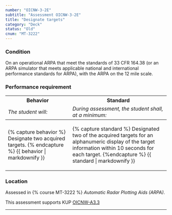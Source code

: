 ```yaml
---
number: "OICNW-3-2E"
subtitle: "Assessment OICNW-3-2E"
title: "Designate targets"
category: "Deck"
status: "Old"
cnum: "MT-3222"
---
```

### Condition

On an operational ARPA that meet the standards of 33 CFR 164.38 (or an ARPA simulator that meets applicable national and international performance standards for ARPA), with the ARPA on the 12 mile scale.

### Performance requirement 

<table width='100%' class='Guidelines'>
 <thead>
 <tr>
     <th class='thirty'>Behavior</th>
     <th class='seventy'>Standard</th>
 </tr>
 <tr>
     <td><em>The student will:</em></td>
     <td><em>During assessment, the student shall, at a minimum:</em></td>
 </tr>
 </thead>
 <tbody>
 

<tr><td>

{% capture behavior %}
Designate two acquired targets.
{% endcapture %}
{{ behavior | markdownify }}

</td><td>

{% capture standard %}
Designated two of the acquired targets for an alphanumeric display of the target information within 10 seconds for each target.
{%endcapture %}
{{ standard | markdownify }}

</td></tr>



 </tbody>
 </table>

### Location

Assessed in  {% course  MT-3222 %}  *Automatic Radar Plotting Aids (ARPA)*.

This assessment supports KUP [OICNW-A3.3]({{site.baseurl}}/tables/21.html#OICNW-A3.3)

***

